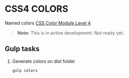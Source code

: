 # CSS4 COLORS

Named colors [CSS Color Module Level 4 ][1]

> **Note:** This is in active development. Not ready yet.

## Gulp tasks

1.  Generate colors on dist folder

    ```bash
    gulp colors
    ```

[1]:http://dev.w3.org/csswg/css-color/#named-colors
